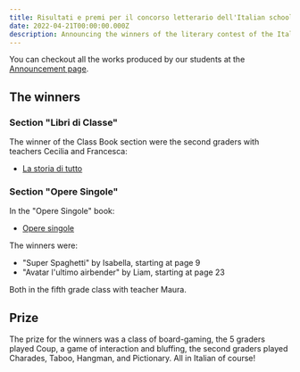 ```yaml
---
title: Risultati e premi per il concorso letterario dell'Italian school
date: 2022-04-21T00:00:00.000Z
description: Announcing the winners of the literary contest of the Italian school of San Diego
---
```


You can checkout all the works produced by our students at the [Announcement page](https://www.italianschoolsd.com/news/2022/03/primo-concorso-letterario-dellitalian-school/).

## The winners

### Section "Libri di Classe"

The winner of the Class Book section were the second graders with teachers Cecilia and Francesca:

* [La storia di tutto](https://drive.google.com/file/d/1anzPIE0FdT6m7jJOw7umDlJ9ODJcmj-3/view?usp=sharing)

### Section "Opere Singole"

In the "Opere Singole" book:

* [Opere singole](https://drive.google.com/file/d/1UR_rr-YSy-QE3nikrqsg9YyQPolZTPJc/view?usp=sharing)

The winners were:

* "Super Spaghetti" by Isabella, starting at page 9
* "Avatar l'ultimo airbender" by Liam, starting at page 23

Both in the fifth grade class with teacher Maura.

## Prize

The prize for the winners was a class of board-gaming, the 5 graders played Coup,
a game of interaction and bluffing, the second graders played Charades, Taboo, Hangman, and Pictionary.
All in Italian of course!
